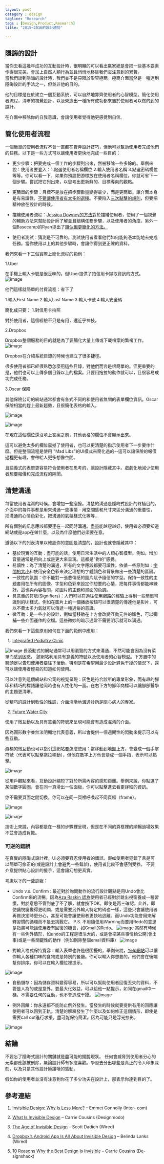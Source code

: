 ```yaml
---
layout: post
category : design 
tagline: "Research"
tags : [Design,Product,Research]
title: "2015~2016的設計趨勢"

---
```

## 隱誨的設計
當你去看這幾年成功的互動設計時，很明顯的可以看出贏家總是會把一些基本要素作得很完美。會加上自然人類行為並且悄悄地移除我們沒注意到的累贅。  當我們談到隱誨的設計時，我們並不是只限於形容極簡。極簡介面當然是一種達到隱晦設計的手法之一，但並非他的目的。
他的目標是在於建立一個互動系統，可以自然地靠齊使用者的心智模型。簡化使用者流程，清晰的視覺設計，以及營造出一種所有成功都來自於使用者可以做的到的設計。
在介面中移除你的自我意識，會讓使用者覺得他更感覺到自信。
## 簡化使用者流程
一個簡單的使用者流程不會一直都在賣弄設計技巧，但他可以幫助使用者完成他們的任務。以下是一些方式可以讓使用者更快地完成一些目的：
- 更少步驟：把要完成一個工作的步驟列出來，然被移除一些多餘的。舉例來說：使用者要登入：1.點選使用者名稱欄位 2.輸入使用者名稱 3.點選密碼欄位等等。你可以看一下，如果你預設把游標放在使用者名稱欄位，你就可省下一個步驟。嘗試把它列出來，以思考出更新鮮的、目標導向的觀點。
- 更簡單的步驟：目標不是放在把步驟數量變得最少，而是更簡單。讓介面本身是有易讀性，[不要讓使用者有太多的選擇](http://studio.uxpin.com/blog/applying-hicks-law-to-web-design-free-example-wireframes/)。不要陷入[三次點擊的規則](http://uxmyths.com/post/654026581/myth-all-pages-should-be-accessible-in-3-clicks)，但要把精神放在設計的時候。
- 描繪使用者流程：[Jessica Downey的方法](http://dearsherlock.github.io/design/jumpstarting%20your%20app%20without%20sketching/)對於描繪使用者，使用了一個視覺的輔助方法來幫助設計師了解並且組構任務步驟，以及使用者的角度。另外一個Basecamp的Ryan提出了[類似但更簡化的方法。](https://signalvnoise.com/posts/1926-a-shorthand-for-designing-ui-flows)
- 使用者測試：猜測是不可靠的。測試使用者看看他們如何能夠憑本能地去完成任務。當你使用以上的其他步驟時，會讓你得到更正確的資料。
我們來看一下三個實際上簡化流程的範例：
1.Uber在手機上輸入卡號是很乏味的，但Uber提供了拍信用卡擷取資訊的方式。![image](https://farm6.staticflickr.com/5803/23743570726_94d0d9ba37_o.png)
他們這樣就簡單的付費流程：省下了
1.輸入First Name
2.輸入Last Name
3.輸入卡號
4.輸入安全碼

簡化成只要：
1.對信用卡拍照

對於使用者，這個經驗不只是有用，還近乎神技。

2.Dropbox

Dropbox整個服務的目的就是為了要簡化大量上傳或下載檔案的繁複工作。
![image](https://farm1.staticflickr.com/727/23696933141_4aa2f73cb3_o.png)Dropbox在介紹系統目錄的時候也建立了很多捷徑。
很多使用者都已經很熟悉怎麼用這些目錄，對他們而言是很簡單的。但更重要的是，他們也可以上傳多個目錄以上的檔案。只要用拖拉的動作就可以，且很容易成功完成任務。
3.Oscar 保險
其他保險公司的網站通常都會有各式不同的和使用者無關的表單欄位資訊。Oscar保險相當的趕上最新趨勢，且很簡化表格的輸入。
![image](https://farm1.staticflickr.com/669/23697041041_4af9d05eb6_o.png)
![image](https://farm1.staticflickr.com/737/23779492895_b04aa5db7f_o.png)
在現在這個欄位還沒填上答案之前，其他表格的欄位不會顯示出來。
這可以避免太多的欄位震撼了使用者，也可以更清楚的指示使用者下一步要作什麼。但是整個流程是使用 "Mad Libs"的UI模式來簡化過的--這可以讓保險的報價過程更有趣，會帶給人更多想像空間。
且語義式的表單更容易符合使用者在思考的，讓設計隱藏其中。戲劇化地減少使用者想要報價和完成流程的隔閡。
## 清楚溝通
每當使用者混淆的時候，會增加一些磨擦。清楚的溝通是隱晦式設計的終極目的。  介面中的每件事都是用來溝通一些事情 - 用空間感和尺寸來區分溝通的重要性，把溝通的心情色彩化，把溝通的氣氛樣式化等等...  

所有個別的訊息應該都要連在一起同時溝通。盡量能越短越好，使用者必須要知道網站或是app在做什麼，以及為什麼他們必須要在意。

遵循以下的列表清單以確認你的意圖是清楚的，設計也就會隱藏其中：  

- 基於現實的互動：盡可能的話，使用日常生活中的人類心智模型。例如，增加音量通常是用向上或是更大來呈現。這都是"對的"感覺。
- 易讀性：為了清楚的溝通，所有的文字應該都要可讀性。依循一些原則如：[字間的大小](http://www.sitepoint.com/3-text-spacing-principles-every-designer-needs-to-know/)和使用安全色彩來決定理想的字體顏色和背景做出一些清楚的區隔。
- 一致性的氛圍：你不能對一張悲傷感的圖片賦予隨便的字型。保持一致性的主題套用在所有的圖像、字型和色彩來設定你想要的心情，把每件事情都能串練好。這也與內容相關，如圖片的主題和畫面的色調。
- 具意義的符號(Signifiers)：人們可以在過往使用網路的經驗上得到一些簡單可識別的UI樣式。例如在圖片上的一個播放按鈕可以很清楚的傳達他是影片，可以不費太多力氣就可以傳遞一種通俗的意識。
- 微互動：是一些小的設計，例如當移動在上方會改變互動元件的顏色，可以彌補一些介面運作的空檔。這些微妙的暗示通常不需要明示就可以溝通。

我們來看一下這些原則如何在下面的範例中應用：  

1.	[Integrated Podiatry Clinic](http://integratedpodiatry.com.au/)

![image](https://farm6.staticflickr.com/5726/23780623235_a057eb64a0_o.png)
長滾動式的網站通常可以用瀏覽的方式來溝通，不然可能會因為沒有菜單而感到困惑。
該網站利用具有意義的符號以及使用者的心智模型。下方置中的箭頭足以告知使用者要往下滾動，特別是在希望用最少設計避免干擾的情況下，還可以讓使用者輕易的知道如何使用。

可以注意到這個網站和公司的視覺呈現：灰色是符合診所的專業形象，而有趣的腳印和精巧的標語讓他同時也有人性化的一面。在右下方的腳印商標可以讓腳部醫學的主題更清晰。

從精巧的設計到軟性的性調，介面清晰地溝通診所是關心病人的專家。


2. [Future Water City](http://futurewatercity.com/)使用了微互動以及具有意義的符號來呈現可能會有造成混淆的介面。因為圓形數字並無法明顯地代表意義，所以會提供一個週期性的閃動來提示可以有些互動。游標的微互動也可以指引這網站要怎麼使用：當移動到地圖上方，會變成一個手掌符號（代表可以點擊拖拉移動），但他在數字上方他會變成一個手指，表示可以點擊。
![image](https://farm1.staticflickr.com/720/23485183760_81992d20b7_o.png)

從用戶觀點來看，互動設計縮短了對於所需內容的感知距離。舉例來說，你點選了某個數字圓圈，會在同一頁滑出一個面板，你可以點擊進去看更詳細的資訊。

你不需要頁面之間切換，你可以在同一頁裡呼喚起不同頁框（frame）。


![image](https://farm1.staticflickr.com/634/23780889345_50b14111b5_o.png)


![image](https://farm1.staticflickr.com/666/23754785966_817b8438a4_o.png)技術上來說，內容都是在一樣的步驟裡呈現，但是在不同的頁框裡的順暢過場效果不並會造成負擔。
### 可逆的錯誤
在真實的隱晦式設計裡，UI必須要容忍使用者的錯誤。假如使用者犯錯了且是可以簡單可修正的(或是設計上會避免一些錯誤)，使用者比較不會感到受挫。
不要介意提供貼心設計的援手，這會讓幻想更真實。

考慮以下的一些訣竅：  
- Undo v.s. Confirm : 最近對於詢問動作的流行設計觀點是用Undo會比Confirm來的流暢。因為[Aza Raskin 認為](http://alistapart.com/article/neveruseawarning)使用者已經對於跳出視窗養成一種習慣，對於意思不管到底了不了解，就會按下OK，即使是再三確認。此外，即使讓視窗變得更明顯，或是需要另外輸入特定的碼也一樣，這些只會讓使用者再做決定時更分心，甚至可能會讓使用者更快地逃離。而Undo功能會用來解釋習慣的循環而不是去挑戰它。
P.S. 不用隨便用Warning而要用Redo的意思是指盡可能讓使用者有回復的機會，如Gmail的Redo。
![image](https://farm6.staticflickr.com/5836/23756399156_e4e8fc81c8_o.png)
當然有時候有一些例外情形，如undo的工程是很浩大的，或是會把某些事情給公開(會出事)或是一些關鍵性的動作（例如刪除整個email資料庫）
![image](https://farm1.staticflickr.com/670/23756432586_72f24b4104_o.png)

- 對輸入格式保持寬容：輸入表單也許是很困擾的，舉例來說，[Yelp網站](http://www.yelp.com/)可以讓你輸入各種口味的食物或是特別的餐廳。你可以輸入你想要的，他們會在後端幫你排序。你可以在輸入欄位裡提示。

![image](https://farm6.staticflickr.com/5772/23782678395_6ed5731c51_o.png)

- 自動儲存：因為儲存資料變得容易，所以可以幫助使用者回復丟失的資料，不管是人為的或是意外。要最大化效益，可以給他一點提示，如同在gmail中一樣，不需要任何的互動，也不會造成干擾。
![image](https://farm6.staticflickr.com/5643/23487008700_176502fa7e_o.png)

- 例外回饋：你永遠都不能防止例外發生。當發生的時候就要提供有用的回應讓使用者可以回到正軌。清楚的解釋發生了什麼以及如何修正這個情形，即使是需要call out進行求援。盡可能保持簡潔，因為可能只是浮光掠影。

![image](https://farm1.staticflickr.com/618/23756636556_f0a2dafd5c_o.png)


## 結論
不要忘了隱晦式設計的關鍵就是盡可能的擺脫現狀。
任何會威脅到使用者分心的元素都應該被刪除，無論設計師有多麼喜歡。學習去分出哪些是真正的令人印象深刻，以及只是其他設計師讚嘆的感動。

假如你的使用者並沒有注意到你花了多少功夫在設計上，那表示你達到目的了。

## 參考連結
1.	I[nvisible Design: Why Is Less More?](https://blog.intercom.io/invisible-design/) – Emmet Connolly (Inter- com)2.	[What Is Invisible Design](http://designmodo.com/invisible-design/) – Carrie Cousins (Designmodo)3.	[The Age of Invisible Design](http://www.wired.com/2013/08/the-age-of-invisible-design/) – Scott Dadich (Wired)4.	[Dropbox’s Android App Is All About Invisible Design](http://www.wired.com/2015/06/dropboxs-new-android-app-invisible-design/) – Belinda Lanks (Wired)5.	[10 Reasons Why the Best Design Is Invisible](http://designshack.net/articles/graphics/10-reasons-why-the-best-design-is-invisible/) – Carrie Cousins (De- signshack)


